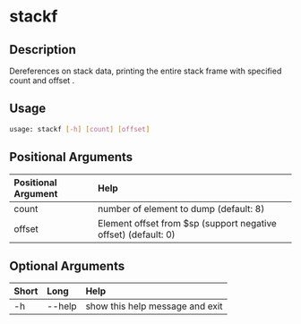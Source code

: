 <!-- THIS PART OF THIS FILE IS AUTOGENERATED. DO NOT MODIFY IT. See scripts/generate_docs.sh -->




# stackf

## Description


Dereferences on stack data, printing the entire stack frame with specified count and offset .
## Usage


```bash
usage: stackf [-h] [count] [offset]

```
## Positional Arguments

|Positional Argument|Help|
| :--- | :--- |
|count|number of element to dump (default: 8)|
|offset|Element offset from $sp (support negative offset) (default: 0)|

## Optional Arguments

|Short|Long|Help|
| :--- | :--- | :--- |
|-h|--help|show this help message and exit|

<!-- END OF AUTOGENERATED PART. Do not modify this line or the line below, they mark the end of the auto-generated part of the file. If you want to extend the documentation in a way which cannot easily be done by adding to the command help description, write below the following line. -->
<!-- ------------\>8---- ----\>8---- ----\>8------------ -->
